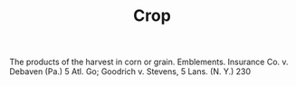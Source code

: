 ---
title: Crop
letter: C
permalink: "/definitions/bld-crop.html"
body: The products of the harvest in corn or grain. Emblements. Insurance Co. v. Debaven
  (Pa.) 5 Atl. Go; Goodrich v. Stevens, 5 Lans. (N. Y.) 230
published_at: '2018-07-07'
source: Black's Law Dictionary 2nd Ed (1910)
layout: post
---